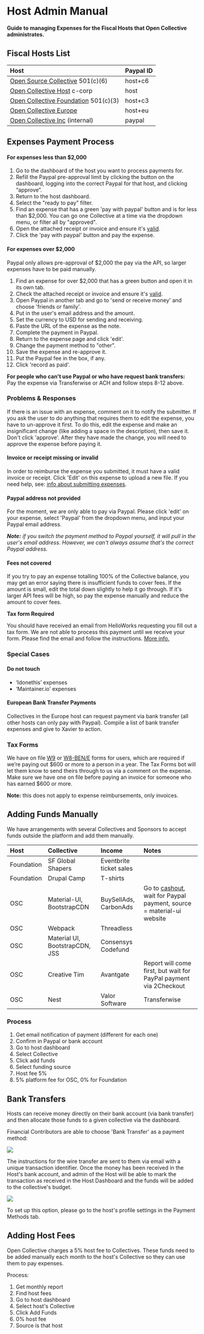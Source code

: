 # Host Admin Manual

**Guide to managing Expenses for the Fiscal Hosts that Open Collective administrates.**

## Fiscal Hosts List <a id="docs-internal-guid-c63aa181-7fff-a12b-956a-0e66ccc70b1b"></a>

| Host | Paypal ID |
| :--- | :--- |
| [Open Source Collective](https://opencollective.com/opensourcecollective/collectives/expenses) 501\(c\)\(6\) | host+c6 |
| [Open Collective Host](https://opencollective.com/opencollective-host/collectives/expenses) c-corp | host |
| [Open Collective Foundation](https://opencollective.com/foundation/collectives/expenses) 501\(c\)\(3\) | host+c3 |
| [Open Collective Europe](https://opencollective.com/europe/collectives/expenses) | host+eu |
| [Open Collective Inc](https://opencollective.com/opencollectiveinc/collectives/expenses) \(internal\) | paypal |

## Expenses Payment Process

#### For expenses less than $2,000

1. Go to the dashboard of the host you want to process payments for.
2. Refill the Paypal pre-approval limit by clicking the button on the dashboard, logging into the correct Paypal for that host, and clicking “approve”. 
3. Return to the host dashboard.
4. Select the "ready to pay" filter.
5. Find an expense that has a green 'pay with paypal' button and is for less than $2,000. You can go one Collective at a time via the dropdown menu, or filter all by "approved".
6. Open the attached receipt or invoice and ensure it's [valid](../expenses-and-getting-paid/submitting-expenses.md#documentation-requirements).
7. Click the 'pay with paypal' button and pay the expense.

#### For expenses over $2,000

Paypal only allows pre-approval of $2,000 the pay via the API, so larger expenses have to be paid manually.

1. Find an expense for over $2,000 that has a green button and open it in its own tab.
2. Check the attached receipt or invoice and ensure it's [valid](../expenses-and-getting-paid/submitting-expenses.md#documentation-requirements).
3. Open Paypal in another tab and go to 'send or receive money' and choose 'friends or family'.
4. Put in the user's email address and the amount.
5. Set the currency to USD for sending and receiving.
6. Paste the URL of the expense as the note.
7. Complete the payment in Paypal.
8. Return to the expense page and click 'edit'.
9. Change the payment method to "other".
10. Save the expense and re-approve it.
11. Put the Paypal fee in the box, if any.
12. Click 'record as paid'.

**For people who can't use Paypal or who have request bank transfers:**  
Pay the expense via Transferwise or ACH and follow steps 8-12 above.

### Problems & Responses

If there is an issue with an expense, comment on it to notify the submitter. If you ask the user to do anything that requires them to edit the expense, you have to un-approve it first. To do this, edit the expense and make an insignificant change \(like adding a space in the description\), then save it. Don't click 'approve'. After they have made the change, you will need to approve the expense before paying it.

#### Invoice or receipt missing or invalid

In order to reimburse the expense you submitted, it must have a valid invoice or receipt. Click 'Edit' on this expense to upload a new file. If you need help, see: [info about submitting expenses](https://docs.opencollective.com/help/expenses/submitting-expenses).

#### Paypal address not provided

For the moment, we are only able to pay via Paypal. Please click 'edit' on your expense, select 'Paypal' from the dropdown menu, and input your Paypal email address.

_**Note:** if you switch the payment method to Paypal yourself, it will pull in the user's email address. However, we can't always assume that's the correct Paypal address._

#### Fees not covered

If you try to pay an expense totalling 100% of the Collective balance, you may get an error saying there is insufficient funds to cover fees. If the amount is small, edit the total down slightly to help it go through. If it's larger API fees will be high, so pay the expense manually and reduce the amount to cover fees.

**Tax form Required**

You should have received an email from HelloWorks requesting you fill out a tax form. We are not able to process this payment until we receive your form. Please find the email and follow the instructions. [More info.](https://docs.opencollective.com/help/expenses/tax-information#for-the-open-source-collective)

### Special Cases

#### Do not touch

* ‘Idonethis’ expenses
* ‘Maintainer.io’ expenses

#### European Bank Transfer Payments

Collectives in the Europe host can request payment via bank transfer \(all other hosts can only pay with Paypal\). Compile a list of bank transfer expenses and give to Xavier to action.

### Tax Forms

We have on file [W9](https://www.dropbox.com/home/Open%20Source%20Collective%20501c6/IRS/W9) or [W8-BEN/E](https://www.dropbox.com/home/Open%20Source%20Collective%20501c6/IRS/W8-BEN) forms for users, which are required if we’re paying out $600 or more to a person in a year. The Tax Forms bot will let them know to send theirs through to us via a comment on the expense. Make sure we have one on file before paying an invoice for someone who has earned $600 or more.

**Note:** this does not apply to expense reimbursements, only invoices.

## Adding Funds Manually

We have arrangements with several Collectives and Sponsors to accept funds outside the platform and add them manually.

| Host | Collective | Income | Notes |
| :--- | :--- | :--- | :--- |
| Foundation | SF Global Shapers | Eventbrite ticket sales |  |
| Foundation | Drupal Camp | T-shirts |  |
| OSC | Material-UI, BootstrapCDN | BuySellAds, CarbonAds | Go to [cashout](https://www.buysellads.com/sell/cashout), wait for Paypal payment, source = material-ui website |
| OSC | Webpack | Threadless |  |
| OSC | Material UI, BootstrapCDN, JSS | Consensys Codefund |  |
| OSC | Creative Tim | Avantgate | Report will come first, but wait for PayPal payment via 2Checkout |
| OSC | Nest | Valor Software | Transferwise |

### Process

1. Get email notification of payment \(different for each one\)
2. Confirm in Paypal or bank account
3. Go to host dashboard
4. Select Collective
5. Click add funds
6. Select funding source
7. Host fee 5%
8. 5% platform fee for OSC, 0% for Foundation

## Bank Transfers

Hosts can receive money directly on their bank account \(via bank transfer\) and then allocate those funds to a given collective via the dashboard.

Financial Contributors are able to choose 'Bank Transfer' as a payment method:

![](../.gitbook/assets/screen-shot-2020-03-09-at-3.08.08-pm%20%281%29.png)

The instructions for the wire transfer are sent to them via email with a unique transaction identifier. Once the money has been received in the Host's bank account, and admin of the Host will be able to mark the transaction as received in the Host Dashboard and the funds will be added to the collective's budget.

![](../.gitbook/assets/screen-shot-2020-03-09-at-3.12.59-pm.png)

To set up this option, please go to the host's profile settings in the Payment Methods tab.

## Adding Host Fees

Open Collective charges a 5% host fee to Collectives. These funds need to be added manually each month to the host's Collective so they can use them to pay expenses.

Process:

1. Get monthly report
2. Find host fees
3. Go to host dashboard
4. Select host's Collective
5. Click Add Funds
6. 0% host fee
7. Source is that host  

